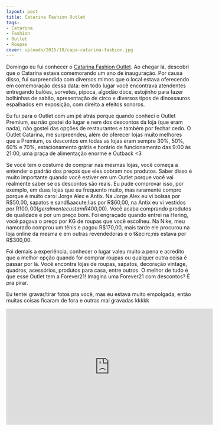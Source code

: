 ```yaml
---
layout: post
title: Catarina Fashion Outlet
tags:
- Catarina
- Fashion
- Outlet
- Roupas
cover: uploads/2015/10/capa-catarina-fashion.jpg
---
```


Domingo eu fui conhecer o <a href="http://catarinaoutlet.com.br/">Catarina Fashion Outlet</a>. Ao chegar l&aacute;, descobri que o Catarina estava comemorando um ano de inaugura&ccedil;&atilde;o. Por causa disso, fui surpreendida com diversos mimos que o local estava oferecendo em comemora&ccedil;&atilde;o dessa data: em todo lugar voc&ecirc; encontrava atendentes entregando bal&otilde;es, sorvetes, pipoca, algod&atilde;o doce, estojinho para fazer bolhinhas de sab&atilde;o, apresenta&ccedil;&atilde;o de circo e diversos tipos de dinossauros espalhados em exposi&ccedil;&atilde;o, com direito a efeitos sonoros.

Eu fui para o Outlet com um p&eacute; atr&aacute;s porque quando conheci o Outlet Premium, eu n&atilde;o gostei do lugar e nem dos descontos da loja (que eram nada), n&atilde;o gostei das op&ccedil;&otilde;es de restaurantes e tamb&eacute;m por fechar cedo. O Outlet Catarina, me surpreendeu, al&eacute;m de oferecer lojas muito melhores que a Premium, os descontos em todas as lojas eram sempre 30%, 50%, 60% e 70%, estacionamento gr&aacute;tis e hor&aacute;rio de funcionamento das 9:00 &agrave;s 21:00, uma pra&ccedil;a de alimenta&ccedil;&atilde;o enorme e Outback <3

Se voc&ecirc; tem o costume de comprar nas mesmas lojas, voc&ecirc; come&ccedil;a a entender o padr&atilde;o dos pre&ccedil;os que eles cobram nos produtos. Saber disso &eacute; muito importante quando voc&ecirc; estiver em um Outlet porque voc&ecirc; vai realmente saber se os descontos s&atilde;o reais. Eu pude comprovar isso, por exemplo, em duas lojas que eu frequento muito, mas raramente compro porque &eacute; muito caro: Jorge Alex e Antix. Na Jorge Alex eu vi bolsas por R$50,00, sapatos e sand&aacute;lias por R$60,00, na Antix eu vi vestidos por R$100,00 (geralmente custam R$400,00). Voc&ecirc; acaba comprando produtos de qualidade e por um pre&ccedil;o bom. Foi engra&ccedil;ado quando entrei na Hering, voc&ecirc; pagava o pre&ccedil;o por KG de roupas que voc&ecirc; escolheu. Na Nike, meu namorado comprou um t&ecirc;nis e pagou R$170,00, mais tarde ele procurou na loja online da mesma e em outras revendedoras e o t&ecirc;nis estava por R$300,00.

Foi demais a experi&ecirc;ncia, conhecer o lugar valeu muito a pena e acredito que a melhor op&ccedil;&atilde;o quando for comprar roupas ou qualquer outra coisa &eacute; passar por l&aacute;. Voc&ecirc; encontra lojas de roupas, sapatos, decora&ccedil;&atilde;o vintage, quadros, acess&oacute;rios, produtos para casa, entre outros. O melhor de tudo &eacute; que esse Outlet tem a Forever21! Imagina uma Forever21 com descontos? &Eacute; pra pirar.

Eu tentei gravar/tirar fotos pra voc&ecirc;, mas eu estava muito empolgada, ent&atilde;o muitas coisas ficaram de fora e outras mal gravadas kkkkk

<iframe width="560" height="315" src="https://www.youtube.com/embed/gECwUxH4i1c" frameborder="0" allowfullscreen></iframe>
